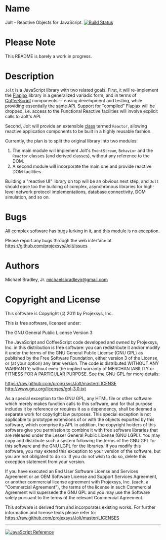 Name
====

Jolt - Reactive Objects for JavaScript. [![Build Status](https://secure.travis-ci.org/projexsys/Jolt.png)](http://travis-ci.org/projexsys/Jolt)

Please Note
===========

This README is barely a work in progress.

Description
===========

`Jolt` is a JavaScript library with two related goals. First, it will re-implement the [Flapjax](http://www.flapjax-lang.org/) library in a generalized variadic form, and in terms of [CoffeeScript](http://jashkenas.github.com/coffee-script/) components -- easing development and testing, while providing essentially the [same API](http://www.flapjax-lang.org/docs/). Support for "compiled" Flapjax will be dropped, i.e. access to the Functional Reactive facilities will involve explicit calls to Jolt's API.

Second, Jolt will provide an extensible [class](http://jashkenas.github.com/coffee-script/#classes) termed `Reactor`, allowing reactive application components to be built in a highly reusable fashion.

Currently, the plan is to split the original library into two modules:

1. The main module will implement Jolt's `EventStream`, `Behavior` and the `Reactor` classes (and derived classes), without any reference to the DOM.
2. A second module will incorporate the main one and provide reactive DOM facilities.

Building a "reactive UI" library on top will be an obvious next step, and `Jolt` should ease too the building of complex, asynchronous libraries for high-level network protocol implementations, database connectivity, DOM simulation, and so on.

Bugs
====

All complex software has bugs lurking in it, and this module is no exception.

Please report any bugs through the web interface at <https://github.com/projexsys/Jolt/issues>


Authors
=======

Michael Bradley, Jr. <michaelsbradleyjr@gmail.com>


Copyright and License
=====================

This software is Copyright (c) 2011 by Projexsys, Inc.

This is free software, licensed under:

The GNU General Public License Version 3

The JavaScript and CoffeeScript code developed and owned by Projexsys, Inc. in this distribution is free software: you can redistribute it and/or modify it under the terms of the GNU General Public License (GNU GPL) as published by the Free Software Foundation, either version 3 of the License, or (at your option) any later version. The code is distributed WITHOUT ANY WARRANTY; without even the implied warranty of MERCHANTABILITY or FITNESS FOR A PARTICULAR PURPOSE. See the GNU GPL for more details:

https://raw.github.com/projexsys/Jolt/master/LICENSE<br />
http://www.gnu.org/licenses/gpl-3.0.txt

As a special exception to the GNU GPL, any HTML file or other software which merely makes function calls to this software, and for that purpose includes it by reference or requires it as a dependency, shall be deemed a separate work for copyright law purposes. This special exception is not applicable to prototype extensions of or with the objects exported by this software, which comprise its API. In addition, the copyright holders of this software give you permission to combine it with free software libraries that are released under the Lesser General Public License (GNU LGPL). You may copy and distribute such a system following the terms of the GNU GPL for this software and the GNU LGPL for the libraries. If you modify this software, you may extend this exception to your version of the software, but you are not obligated to do so. If you do not wish to do so, delete this exception statement from your version.

If you have executed an End User Software License and Services Agreement or an OEM Software License and Support Services Agreement, or another commercial license agreement with Projexsys, Inc. (each, a "Commercial Agreement"), the terms of the license in such Commercial Agreement will supersede the GNU GPL and you may use the Software solely pursuant to the terms of the relevant Commercial Agreement.

This software is derived from and incorporates existing works. For further information and license texts please refer to:<br />
https://raw.github.com/projexsys/Jolt/master/LICENSES

---------------------------------------

<a href="https://developer.mozilla.org/en/JavaScript/Reference/" title="JavaScript Reference">
  <img src="http://static.jsconf.us/promotejshs.png" alt="JavaScript Reference" />
</a>
